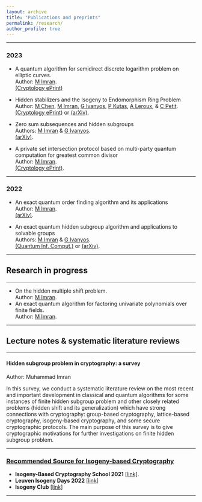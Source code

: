 ```yaml
---
layout: archive
title: "Publications and preprints"
permalink: /research/
author_profile: true
---
```


---
### 2023
* A quantum algorithm for semidirect discrete logarithm problem on elliptic curves.
 <br>Author: [M Imran](https://muh-imran.github.io).
 <br>[(Cryptology ePrint)](https://eprint.iacr.org/2023/1052)
* Hidden stabilizers and the Isogeny to Endomorphism Ring Problem
<br>Author: [M Chen](https://www.birmingham.ac.uk/staff/profiles/computer-science/research-fellow/chen-mingjie.aspx), [M Imran](https://muh-imran.github.io), [G Ivanyos](http://old.sztaki.hu/~ivanyos/), [P Kutas](https://sites.google.com/view/peterkutas89/main-page?authuser=0), [A Leroux](https://tonioecto.github.io/antoninleroux/), & [C Petit](https://christophe.petit.web.ulb.be/index.html).
<br>[(Cryptology ePrint)](https://eprint.iacr.org/2023/779) or [(arXiv)](https://arxiv.org/abs/2305.19897).

* Zero sum subsequences and hidden subgroups
<br>Authors: [M Imran](https://muh-imran.github.io) & [G Ivanyos](http://old.sztaki.hu/~ivanyos/).
<br>[(arXiv)](https://arxiv.org/abs/2304.08376).
  
* A private set intersection protocol based on multi-party quantum computation for greatest common divisor
<br>Author: [M Imran](https://muh-imran.github.io).
<br>[(Cryptology ePrint)](https://eprint.iacr.org/2023/476).


---
### 2022
* An exact quantum order finding algorithm and its applications
<br>Author: [M Imran](https://muh-imran.github.io).
<br>[(arXiv)](https://arxiv.org/abs/2205.04240).

* An exact quantum hidden subgroup algorithm and applications to solvable groups
<br>Authors: [M Imran](https://muh-imran.github.io) & [G Ivanyos](http://old.sztaki.hu/~ivanyos/).
<br>[(Quantum Inf. Comput.)](https://doi.org/10.26421/QIC22.9-10-4) or [(arXiv)](https://arxiv.org/abs/2202.04047).

---

## Research in progress


---
* On the hidden multiple shift problem.
 <br>Author: [M Imran](https://muh-imran.github.io).
* An exact quantum algorithm for factoring univariate polynomials over finite fields.
 <br> Author: [M Imran](https://muh-imran.github.io).

---
## Lecture notes & systematic literature reviews

---
#### Hidden subgroup problem in cryptography: a survey
Author: Muhammad Imran

In this survey, we conduct a systematic literature review on the most recent and important development in classical and quantum algorithms for some instances of finite hidden subgroup problem and other closely related problems (hidden shift and its generalization) which have strong connections with cryptography: group-based cryptography, lattice-based cryptography, isogeny-based cryptography, and some secure cryptographic protocols. The main purpose of this survey is to give cryptographic motivations for further investigations on finite hidden subgroup problem.

---
### <u>Recommended Source for Isogeny-based Cryptography</u>
* <b>Isogeny-Based Cryptography School 2021</b> [[link]](https://isogenyschool2020.co.uk/).
* <b>Leuven Isogeny Days 2022</b> [[link]](https://www.esat.kuleuven.be/cosic/projects/isocrypt/workshops/)
* <b>Isogeny Club</b> [[link]](https://isogeny.club)
 
---
